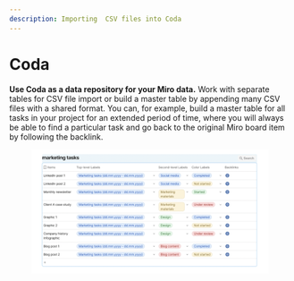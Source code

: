 ```yaml
---
description: Importing  CSV files into Coda
---
```


# Coda

**Use Coda as a data repository for your Miro data.** Work with separate tables for CSV file import or build a master table by appending many CSV files with a shared format. You can, for example, build a master table for all tasks in your project for an extended period of time, where you will always be able to find a particular task and go back to the original Miro board item by following the backlink.

<figure><img src="../.gitbook/assets/Exports_Coda_01.png" alt=""><figcaption></figcaption></figure>
